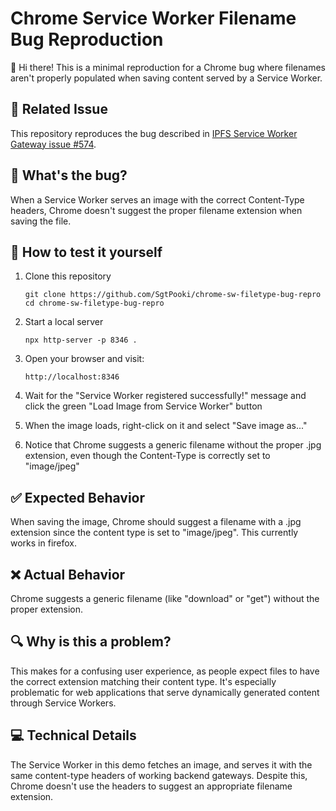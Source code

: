 # Chrome Service Worker Filename Bug Reproduction

👋 Hi there! This is a minimal reproduction for a Chrome bug where filenames aren't properly populated when saving content served by a Service Worker.

## 🔗 Related Issue

This repository reproduces the bug described in [IPFS Service Worker Gateway issue #574](https://github.com/ipfs/service-worker-gateway/issues/574).

## 🐞 What's the bug?

When a Service Worker serves an image with the correct Content-Type headers, Chrome doesn't suggest the proper filename extension when saving the file.

## 🚀 How to test it yourself

1. Clone this repository
   ```
   git clone https://github.com/SgtPooki/chrome-sw-filetype-bug-repro
   cd chrome-sw-filetype-bug-repro
   ```

2. Start a local server
   ```
   npx http-server -p 8346 .
   ```

3. Open your browser and visit:
   ```
   http://localhost:8346
   ```

4. Wait for the "Service Worker registered successfully!" message and click the green "Load Image from Service Worker" button

5. When the image loads, right-click on it and select "Save image as..."

6. Notice that Chrome suggests a generic filename without the proper .jpg extension, even though the Content-Type is correctly set to "image/jpeg"

## ✅ Expected Behavior

When saving the image, Chrome should suggest a filename with a .jpg extension since the content type is set to "image/jpeg". This currently works in firefox.

## ❌ Actual Behavior

Chrome suggests a generic filename (like "download" or "get") without the proper extension.

## 🔍 Why is this a problem?

This makes for a confusing user experience, as people expect files to have the correct extension matching their content type. It's especially problematic for web applications that serve dynamically generated content through Service Workers.

## 💻 Technical Details

The Service Worker in this demo fetches an image, and serves it with the same content-type headers of working backend gateways. Despite this, Chrome doesn't use the headers to suggest an appropriate filename extension.
